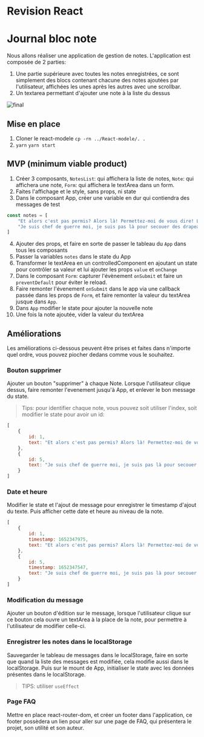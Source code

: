 # Revision React
# Journal bloc note

Nous allons réaliser une application de gestion de notes. L'application est composée de 2 parties:
1. Une partie supérieure avec toutes les notes enregistrées, ce sont simplement des blocs contenant chacune des notes ajoutées par l'utilisateur, affichées les unes après les autres avec une scrollbar.
2. Un textarea permettant d'ajouter une note à la liste du dessus

![final](./final.png)


## Mise en place
1. Cloner le react-modele `cp -rn ../React-modele/. .`
2. `yarn` `yarn start`


## MVP (minimum viable product)
1. Créer 3 composants, `NotesList`: qui affichera la liste de notes, `Note`: qui affichera une note, `Form`: qui affichera le textArea dans un form.
2. Faites l'affichage et le style, sans props, ni state
3. Dans le composant App, créer une variable en dur qui contiendra des messages de test
```javascript
const notes = [
    "Et alors c'est pas permis? Alors là! Permettez-moi de vous dire! Le coup du mystérieux chevalier gaulois solitaire à la rescousse de l’opprimé. Ca fait vraiment bidon comme légende! Allez-y mollo avec la joie! Ben c’est bien ce que j’ai dit! Provençal le Gaulois… le Galois… Ouais je vois ce que vous voulez dire…",
    "Je suis chef de guerre moi, je suis pas là pour secouer des drapeaux et jouer de la trompette. Mais parce qu’on a des frais! Vous pouvez pas vous rentrer ça dans le crâne? Vous en avez encore beaucoup du sensationnel comme ça? Ah il faut la tenter celle-là! Mais ils ont pas le droit de décider de la retraite eux-mêmes! On l’a dit et redit ça! Alors dites vous que c’est un combat réel et montrez-moi ce que vous avez dans l’slibard!"
]
```
4. Ajouter des props, et faire en sorte de passer le tableau du `App` dans tous les composants
5. Passer la variables `notes` dans le state du App
6. Transformer le textArea en un controlledComponent en ajoutant un state pour contrôler sa valeur et lui ajouter les props `value` et `onChange`
7. Dans le composant `Form`: capturer l'évènement `onSubmit` et faire un `preventDefault` pour éviter le reload.
8. Faire remonter l'évenement `onSubmit` dans le app via une callback passée dans les props de `Form`, et faire remonter la valeur du textArea jusque dans `App`.
9. Dans `App` modifier le state pour ajouter la nouvelle note
10. Une fois la note ajoutée, vider la valeur du textArea

## Améliorations
Les améliorations ci-dessous peuvent être prises et faites dans n'importe quel ordre, vous pouvez piocher dedans comme vous le souhaitez.

### Bouton supprimer
Ajouter un bouton "supprimer" à chaque Note. Lorsque l'utilisateur clique dessus, faire remonter l'evenement jusqu'à App, et enlever le bon message du state.
> Tips: pour identifier chaque note, vous pouvez soit utiliser l'index, soit modifier le state pour avoir un id:
```javascript
[
    {
        id: 1,
        text: "Et alors c'est pas permis? Alors là! Permettez-moi de vous dire! Le coup du mystérieux chevalier gaulois solitaire à la rescousse de l’opprimé. Ca fait vraiment bidon comme légende! Allez-y mollo avec la joie! Ben c’est bien ce que j’ai dit! Provençal le Gaulois… le Galois… Ouais je vois ce que vous voulez dire…"
    }, 
    {
        id: 5,
        text: "Je suis chef de guerre moi, je suis pas là pour secouer des drapeaux et jouer de la trompette. Mais parce qu’on a des frais! Vous pouvez pas vous rentrer ça dans le crâne? Vous en avez encore beaucoup du sensationnel comme ça? Ah il faut la tenter celle-là! Mais ils ont pas le droit de décider de la retraite eux-mêmes! On l’a dit et redit ça! Alors dites vous que c’est un combat réel et montrez-moi ce que vous avez dans l’slibard!"
    }
]
```

### Date et heure
Modifier le state et l'ajout de message pour enregistrer le timestamp d'ajout du texte. Puis afficher cette date et heure au niveau de la note.
```javascript
[
    {
        id: 1,
        timestamp: 1652347975,
        text: "Et alors c'est pas permis? Alors là! Permettez-moi de vous dire! Le coup du mystérieux chevalier gaulois solitaire à la rescousse de l’opprimé. Ca fait vraiment bidon comme légende! Allez-y mollo avec la joie! Ben c’est bien ce que j’ai dit! Provençal le Gaulois… le Galois… Ouais je vois ce que vous voulez dire…"
    }, 
    {
        id: 5,
        timestamp: 1652347547,
        text: "Je suis chef de guerre moi, je suis pas là pour secouer des drapeaux et jouer de la trompette. Mais parce qu’on a des frais! Vous pouvez pas vous rentrer ça dans le crâne? Vous en avez encore beaucoup du sensationnel comme ça? Ah il faut la tenter celle-là! Mais ils ont pas le droit de décider de la retraite eux-mêmes! On l’a dit et redit ça! Alors dites vous que c’est un combat réel et montrez-moi ce que vous avez dans l’slibard!"
    }
]
```

### Modification du message
Ajouter un bouton d'édition sur le message, lorsque l'utilisateur clique sur ce bouton cela ouvre un textArea à la place de la note, pour permettre à l'utilisateur de modifier celle-ci.

### Enregistrer les notes dans le localStorage
Sauvegarder le tableau de messages dans le localStorage, faire en sorte que quand la liste des messages est modifiée, cela modifie aussi dans le localStorage. Puis sur le mount de App, initialiser le state avec les données présentes dans le localStorage.
> TIPS: utiliser `useEffect`

### Page FAQ
Mettre en place react-router-dom, et créer un footer dans l'application, ce footer possèdera un lien pour aller sur une page de FAQ, qui présentera le projet, son utilité et son auteur.
